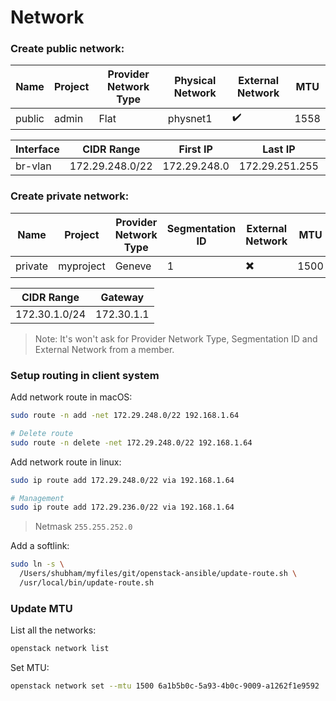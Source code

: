 # Network

### Create public network:

Name | Project | Provider Network Type | Physical Network | External Network | MTU
---|---|---|---|---|---
public | admin | Flat | physnet1 | ✔️ | 1558

Interface | CIDR Range | First IP | Last IP | Gateway | DHCP
---|---|---|---|---|---
br-vlan | 172.29.248.0/22 | 172.29.248.0 | 172.29.251.255 | 172.29.248.1 | 172.29.249.110,172.29.249.200

### Create private network:

Name | Project | Provider Network Type | Segmentation ID | External Network | MTU
---|---|---|---|---|---
private | myproject | Geneve | 1 | ✖️ | 1500

CIDR Range | Gateway
---|---
172.30.1.0/24 | 172.30.1.1

> Note: It's won't ask for Provider Network Type, Segmentation ID and External Network from a member.

### Setup routing in client system

Add network route in macOS:
```bash
sudo route -n add -net 172.29.248.0/22 192.168.1.64

# Delete route
sudo route -n delete -net 172.29.248.0/22 192.168.1.64
```

Add network route in linux:
```bash
sudo ip route add 172.29.248.0/22 via 192.168.1.64

# Management
sudo ip route add 172.29.236.0/22 via 192.168.1.64
```
> Netmask `255.255.252.0`

Add a softlink:
```bash
sudo ln -s \
  /Users/shubham/myfiles/git/openstack-ansible/update-route.sh \
  /usr/local/bin/update-route.sh
```

### Update MTU

List all the networks:
```bash
openstack network list
```

Set MTU:
```bash
openstack network set --mtu 1500 6a1b5b0c-5a93-4b0c-9009-a1262f1e9592
```


